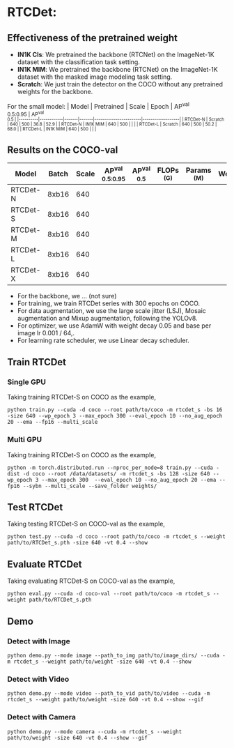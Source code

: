 # RTCDet:

## Effectiveness of the pretrained weight
- **IN1K Cls**: We pretrained the backbone (RTCNet) on the ImageNet-1K dataset with the classification task setting.
- **IN1K MIM**: We pretrained the backbone (RTCNet) on the ImageNet-1K dataset with the masked image modeling task setting.
- **Scratch**:  We just train the detector on the COCO without any pretrained weights for the backbone.

For the small model:
|   Model  | Pretrained | Scale | Epoch | AP<sup>val<br>0.5:0.95 | AP<sup>val<br>0.5 |
|----------|------------|-------|-------|------------------------|-------------------|
| RTCDet-N | Scratch    |  640  |  500  |          36.8          |        52.9       |
| RTCDet-N | IN1K MIM   |  640  |  500  |                        |                   |
| RTCDet-L | Scratch    |  640  |  500  |          50.2          |        68.0       |
| RTCDet-L | IN1K MIM   |  640  |  500  |                        |                   |

## Results on the COCO-val
|   Model  | Batch | Scale | AP<sup>val<br>0.5:0.95 | AP<sup>val<br>0.5 | FLOPs<br><sup>(G) | Params<br><sup>(M) | Weight |
|----------|-------|-------|------------------------|-------------------|-------------------|--------------------|--------|
| RTCDet-N | 8xb16 |  640  |                        |                   |                   |                    |  |
| RTCDet-S | 8xb16 |  640  |                        |                   |                   |                    |  |
| RTCDet-M | 8xb16 |  640  |                        |                   |                   |                    |  |
| RTCDet-L | 8xb16 |  640  |                        |                   |                   |                    |  |
| RTCDet-X | 8xb16 |  640  |                        |                   |                   |                    |  |

- For the backbone, we ... (not sure)
- For training, we train RTCDet series with 300 epochs on COCO.
- For data augmentation, we use the large scale jitter (LSJ), Mosaic augmentation and Mixup augmentation, following the YOLOv8.
- For optimizer, we use AdamW with weight decay 0.05 and base per image lr 0.001 / 64,.
- For learning rate scheduler, we use Linear decay scheduler.

## Train RTCDet
### Single GPU
Taking training RTCDet-S on COCO as the example,
```Shell
python train.py --cuda -d coco --root path/to/coco -m rtcdet_s -bs 16 -size 640 --wp_epoch 3 --max_epoch 300 --eval_epoch 10 --no_aug_epoch 20 --ema --fp16 --multi_scale 
```

### Multi GPU
Taking training RTCDet-S on COCO as the example,
```Shell
python -m torch.distributed.run --nproc_per_node=8 train.py --cuda -dist -d coco --root /data/datasets/ -m rtcdet_s -bs 128 -size 640 --wp_epoch 3 --max_epoch 300  --eval_epoch 10 --no_aug_epoch 20 --ema --fp16 --sybn --multi_scale --save_folder weights/ 
```

## Test RTCDet
Taking testing RTCDet-S on COCO-val as the example,
```Shell
python test.py --cuda -d coco --root path/to/coco -m rtcdet_s --weight path/to/RTCDet_s.pth -size 640 -vt 0.4 --show 
```

## Evaluate RTCDet
Taking evaluating RTCDet-S on COCO-val as the example,
```Shell
python eval.py --cuda -d coco-val --root path/to/coco -m rtcdet_s --weight path/to/RTCDet_s.pth 
```

## Demo
### Detect with Image
```Shell
python demo.py --mode image --path_to_img path/to/image_dirs/ --cuda -m rtcdet_s --weight path/to/weight -size 640 -vt 0.4 --show
```

### Detect with Video
```Shell
python demo.py --mode video --path_to_vid path/to/video --cuda -m rtcdet_s --weight path/to/weight -size 640 -vt 0.4 --show --gif
```

### Detect with Camera
```Shell
python demo.py --mode camera --cuda -m rtcdet_s --weight path/to/weight -size 640 -vt 0.4 --show --gif
```